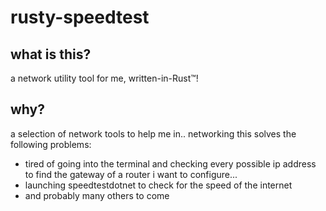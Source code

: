 # rusty-speedtest
## what is this?
a network utility tool for me, written-in-Rust™! 

## why?
a selection of network tools to help me in.. networking
this solves the following problems: 
- tired of going into the terminal and checking every possible ip address 
  to find the gateway of a router i want to configure...
- launching speedtestdotnet to check for the speed of the internet 
- and probably many others to come
